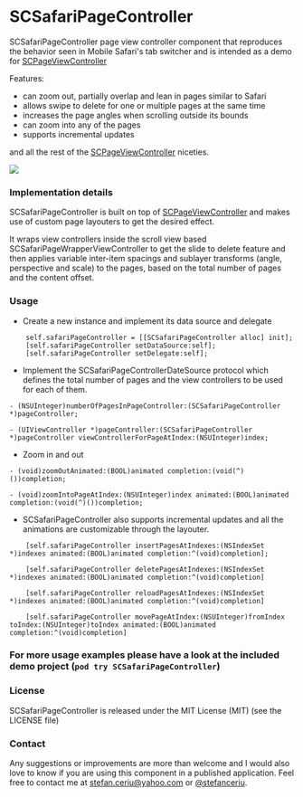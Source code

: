 # SCSafariPageController


SCSafariPageController page view controller component that reproduces the behavior seen in Mobile Safari's tab switcher and is intended as a demo for [SCPageViewController](https://github.com/stefanceriu/SCPageViewController)

Features:

- can zoom out, partially overlap and lean in pages similar to Safari
- allows swipe to delete for one or multiple pages at the same time
- increases the page angles when scrolling outside its bounds
- can zoom into any of the pages 
- supports incremental updates

and all the rest of the [SCPageViewController](https://github.com/stefanceriu/SCPageViewController) niceties.


![](https://dl.dropboxusercontent.com/u/12748201/Recordings/SCSafariPageController/v1.0.0/SCSafariPageController%201.0.0.gif)

### Implementation details

SCSafariPageController is built on top of [SCPageViewController](https://github.com/stefanceriu/SCPageViewController) and makes use of custom page layouters to get the desired effect.

It wraps view controllers inside the scroll view based SCSafariPageWrapperViewController to get the slide to delete feature and then applies variable inter-item spacings and sublayer transforms (angle, perspective and scale) to the pages, based on the total number of pages and the content offset.

### Usage

- Create a new instance and implement its data source and delegate

```objc
    self.safariPageController = [[SCSafariPageController alloc] init];
	[self.safariPageController setDataSource:self];
	[self.safariPageController setDelegate:self];
```

- Implement the SCSafariPageControllerDateSource protocol which defines the total number of pages and the view controllers to be used for each of them.

```
- (NSUInteger)numberOfPagesInPageController:(SCSafariPageController *)pageController;

- (UIViewController *)pageController:(SCSafariPageController *)pageController viewControllerForPageAtIndex:(NSUInteger)index;
```

- Zoom in and out

```objc
- (void)zoomOutAnimated:(BOOL)animated completion:(void(^)())completion;

- (void)zoomIntoPageAtIndex:(NSUInteger)index animated:(BOOL)animated completion:(void(^)())completion;
```

- SCSafariPageController also supports incremental updates and all the animations are customizable through the layouter.

```objc
	[self.safariPageController insertPagesAtIndexes:(NSIndexSet *)indexes animated:(BOOL)animated completion:^(void)completion];

	[self.safariPageController deletePagesAtIndexes:(NSIndexSet *)indexes animated:(BOOL)animated completion:^(void)completion]

	[self.safariPageController reloadPagesAtIndexes:(NSIndexSet *)indexes animated:(BOOL)animated completion:^(void)completion]

	[self.safariPageController movePageAtIndex:(NSUInteger)fromIndex toIndex:(NSUInteger)toIndex animated:(BOOL)animated completion:^(void)completion]
```

### For more usage examples please have a look at the included demo project (`pod try SCSafariPageController`)

### License
SCSafariPageController is released under the MIT License (MIT) (see the LICENSE file)

### Contact
Any suggestions or improvements are more than welcome  and I would also love to know if you are using this component in a published application.
Feel free to contact me at [stefan.ceriu@yahoo.com](mailto:stefan.ceriu@yahoo.com) or [@stefanceriu](https://twitter.com/stefanceriu).
